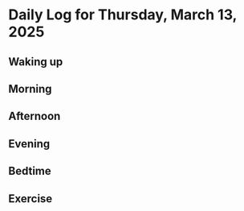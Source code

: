 # Daily Log for Thursday, March 13, 2025

## Waking up

## Morning

## Afternoon

## Evening

## Bedtime

## Exercise
